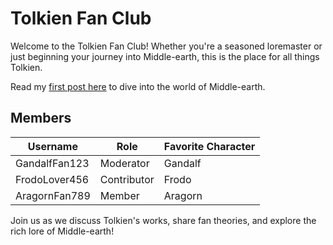 # Tolkien Fan Club

Welcome to the Tolkien Fan Club! Whether you're a seasoned loremaster or just beginning your journey into Middle-earth, this is the place for all things Tolkien.

Read my [first post here](/majesty) to dive into the world of Middle-earth.

## Members

| Username       | Role           | Favorite Character |
| -------------- | -------------- | ------------------ |
| GandalfFan123  | Moderator      | Gandalf            |
| FrodoLover456  | Contributor    | Frodo              |
| AragornFan789  | Member         | Aragorn            |

Join us as we discuss Tolkien's works, share fan theories, and explore the rich lore of Middle-earth!

